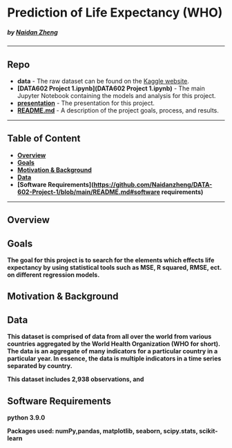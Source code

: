 # Prediction of Life Expectancy (WHO)

#####    by <b>[Naidan Zheng](https://github.com/bobbyiestofjos)</b>

---

## Repo
- <b>data</b> - The raw dataset can be found on the [Kaggle website](https://www.kaggle.com/augustus0498/life-expectancy-who). 
- <b>[DATA602 Project 1.ipynb](DATA602 Project 1.ipynb)</b> - The main Jupyter Notebook containing the models and analysis for this project.
- <b>[presentation](presentation.pdf)</b> - The presentation for this project.
- <b>[README.md](README.md)</b> - A description of the project goals, process, and results.

---

## Table of Content
- <b>[Overview](https://github.com/Naidanzheng/DATA-602-Project-1/blob/main/README.md#overview) 
- <b>[Goals](https://github.com/Naidanzheng/DATA-602-Project-1/blob/main/README.md#goals) 
- <b>[Motivation & Background](https://github.com/Naidanzheng/DATA-602-Project-1/blob/main/README.md#motivation--background) 
- <b>[Data](https://github.com/Naidanzheng/DATA-602-Project-1/blob/main/README.md#data) 
- <b>[Software Requirements](https://github.com/Naidanzheng/DATA-602-Project-1/blob/main/README.md#software requirements) 


---
## Overview


## Goals
The goal for this project is to search for the elements which effects life expectancy by using statistical tools such as MSE, R squared, RMSE, ect. on different regression models.

## Motivation & Background

## Data
This dataset is comprised of data from all over the world from various countries aggregated by the World Health Organization (WHO for short). The data is an aggregate of many indicators for a particular country in a particular year. In essence, the data is multiple indicators in a time series separated by country. 

This dataset includes 2,938 observations, and 



## Software Requirements
python 3.9.0

Packages used: numPy,pandas, matplotlib, seaborn, scipy.stats, scikit-learn
